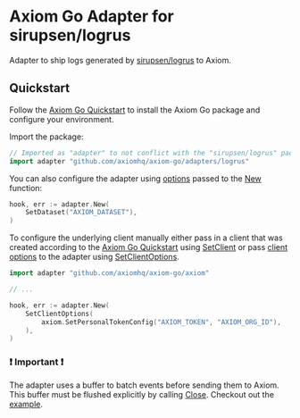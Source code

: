 # Axiom Go Adapter for sirupsen/logrus

Adapter to ship logs generated by [sirupsen/logrus](https://github.com/sirupsen/logrus)
to Axiom.

## Quickstart

Follow the [Axiom Go Quickstart](https://github.com/axiomhq/axiom-go#quickstart)
to install the Axiom Go package and configure your environment.

Import the package:

```go
// Imported as "adapter" to not conflict with the "sirupsen/logrus" package.
import adapter "github.com/axiomhq/axiom-go/adapters/logrus"
```

You can also configure the adapter using [options](https://pkg.go.dev/github.com/axiomhq/axiom-go/adapters/logrus#Option)
passed to the [New](https://pkg.go.dev/github.com/axiomhq/axiom-go/adapters/logrus#New)
function:

```go
hook, err := adapter.New(
    SetDataset("AXIOM_DATASET"),
)
```

To configure the underlying client manually either pass in a client that was
created according to the [Axiom Go Quickstart](https://github.com/axiomhq/axiom-go#quickstart)
using [SetClient](https://pkg.go.dev/github.com/axiomhq/axiom-go/adapters/logrus#SetClient)
or pass [client options](https://pkg.go.dev/github.com/axiomhq/axiom-go/axiom#Option)
to the adapter using [SetClientOptions](https://pkg.go.dev/github.com/axiomhq/axiom-go/adapters/logrus#SetClientOptions).

```go
import adapter "github.com/axiomhq/axiom-go/axiom"

// ...

hook, err := adapter.New(
    SetClientOptions(
        axiom.SetPersonalTokenConfig("AXIOM_TOKEN", "AXIOM_ORG_ID"),
    ),
)
```

### ❗ Important ❗

The adapter uses a buffer to batch events before sending them to Axiom. This
buffer must be flushed explicitly by calling [Close](https://pkg.go.dev/github.com/axiomhq/axiom-go/adapters/logrus#Hook.Close).
Checkout out the [example](../../examples/logrus/main.go).
